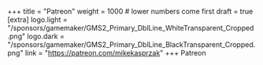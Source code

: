 +++
title = "Patreon"
weight = 1000       # lower numbers come first
draft = true
[extra]
logo.light = "/sponsors/gamemaker/GMS2_Primary_DblLine_WhiteTransparent_Cropped.png"
logo.dark = "/sponsors/gamemaker/GMS2_Primary_DblLine_BlackTransparent_Cropped.png"
link = "https://patreon.com/mikekasprzak"
+++
Patreon